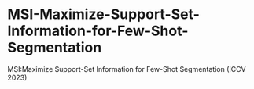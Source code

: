 # MSI-Maximize-Support-Set-Information-for-Few-Shot-Segmentation
MSI:Maximize Support-Set Information for Few-Shot Segmentation (ICCV 2023)
